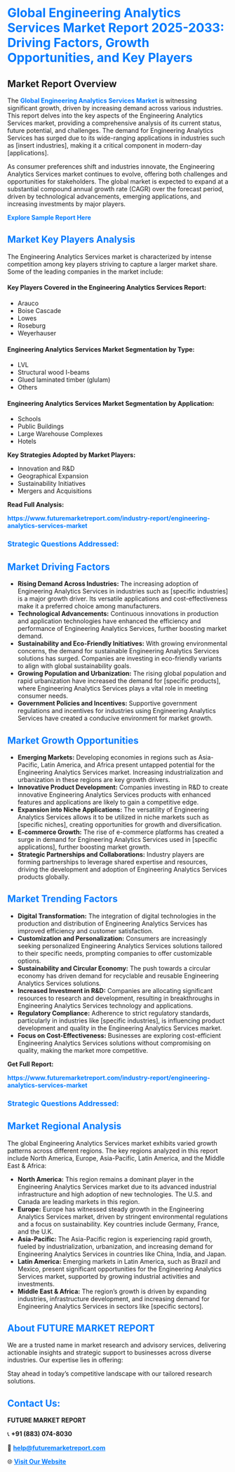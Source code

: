 <h1 style="color: #007BFF;">Global Engineering Analytics Services Market Report 2025-2033: Driving Factors, Growth Opportunities, and Key Players</h1>

<section id="overview">
<h2>Market Report Overview</h2>
<p>The <a href="https://www.futuremarketreport.com/industry-report/engineering-analytics-services-market" style="color: #007BFF; text-decoration: none;"><strong>Global Engineering Analytics Services Market</strong></a> is witnessing significant growth, driven by increasing demand across various industries. This report delves into the key aspects of the Engineering Analytics Services market, providing a comprehensive analysis of its current status, future potential, and challenges. The demand for Engineering Analytics Services has surged due to its wide-ranging applications in industries such as [insert industries], making it a critical component in modern-day [applications].</p>
<p>As consumer preferences shift and industries innovate, the Engineering Analytics Services market continues to evolve, offering both challenges and opportunities for stakeholders. The global market is expected to expand at a substantial compound annual growth rate (CAGR) over the forecast period, driven by technological advancements, emerging applications, and increasing investments by major players.</p>
</section>

<section id="overview">
<p><a href="https://www.futuremarketreport.com/request-sample/reportId=34758" style="color: #007BFF; text-decoration: none;"><strong>Explore Sample Report Here</strong></a></p>
</section>

<section id="key-players">
<h2 style="color: #007BFF;">Market Key Players Analysis</h2>
<p>The Engineering Analytics Services market is characterized by intense competition among key players striving to capture a larger market share. Some of the leading companies in the market include:</p>
<h4>Key Players Covered in the Engineering Analytics Services Report:</h4>
<ul><li>Arauco</li><li>Boise Cascade</li><li>Lowes</li><li>Roseburg</li><li>Weyerhauser</li></ul>
<h4>Engineering Analytics Services Market Segmentation by Type:</h4>
<ul><li>LVL</li><li>Structural wood I-beams</li><li>Glued laminated timber (glulam)</li><li>Others</li></ul>

<h4>Engineering Analytics Services Market Segmentation by Application:</h4>
<ul><li>Schools</li><li>Public Buildings</li><li>Large Warehouse Complexes</li><li>Hotels</li></ul>
<p><strong>Key Strategies Adopted by Market Players:</strong></p>
<ul>
<li>Innovation and R&D</li>
<li>Geographical Expansion</li>
<li>Sustainability Initiatives</li>
<li>Mergers and Acquisitions</li>
</ul>
</section>

<section>
<p><strong>Read Full Analysis: </strong></p><a href="https://www.futuremarketreport.com/industry-report/engineering-analytics-services-market" style="color: #007BFF; text-decoration: none;"><strong>https://www.futuremarketreport.com/industry-report/engineering-analytics-services-market</strong></a>
<h3 style="color: #007BFF;">Strategic Questions Addressed:</h3>
</section>

<section id="driving-factors">
<h2 style="color: #007BFF;">Market Driving Factors</h2>
<ul>
<li><strong>Rising Demand Across Industries:</strong> The increasing adoption of Engineering Analytics Services in industries such as [specific industries] is a major growth driver. Its versatile applications and cost-effectiveness make it a preferred choice among manufacturers.</li>
<li><strong>Technological Advancements:</strong> Continuous innovations in production and application technologies have enhanced the efficiency and performance of Engineering Analytics Services, further boosting market demand.</li>
<li><strong>Sustainability and Eco-Friendly Initiatives:</strong> With growing environmental concerns, the demand for sustainable Engineering Analytics Services solutions has surged. Companies are investing in eco-friendly variants to align with global sustainability goals.</li>
<li><strong>Growing Population and Urbanization:</strong> The rising global population and rapid urbanization have increased the demand for [specific products], where Engineering Analytics Services plays a vital role in meeting consumer needs.</li>
<li><strong>Government Policies and Incentives:</strong> Supportive government regulations and incentives for industries using Engineering Analytics Services have created a conducive environment for market growth.</li>
</ul>
</section>

<section id="growth-opportunities">
<h2 style="color: #007BFF;">Market Growth Opportunities</h2>
<ul>
<li><strong>Emerging Markets:</strong> Developing economies in regions such as Asia-Pacific, Latin America, and Africa present untapped potential for the Engineering Analytics Services market. Increasing industrialization and urbanization in these regions are key growth drivers.</li>
<li><strong>Innovative Product Development:</strong> Companies investing in R&D to create innovative Engineering Analytics Services products with enhanced features and applications are likely to gain a competitive edge.</li>
<li><strong>Expansion into Niche Applications:</strong> The versatility of Engineering Analytics Services allows it to be utilized in niche markets such as [specific niches], creating opportunities for growth and diversification.</li>
<li><strong>E-commerce Growth:</strong> The rise of e-commerce platforms has created a surge in demand for Engineering Analytics Services used in [specific applications], further boosting market growth.</li>
<li><strong>Strategic Partnerships and Collaborations:</strong> Industry players are forming partnerships to leverage shared expertise and resources, driving the development and adoption of Engineering Analytics Services products globally.</li>
</ul>
</section>

<section id="trending-factors">
<h2 style="color: #007BFF;">Market Trending Factors</h2>
<ul>
<li><strong>Digital Transformation:</strong> The integration of digital technologies in the production and distribution of Engineering Analytics Services has improved efficiency and customer satisfaction.</li>
<li><strong>Customization and Personalization:</strong> Consumers are increasingly seeking personalized Engineering Analytics Services solutions tailored to their specific needs, prompting companies to offer customizable options.</li>
<li><strong>Sustainability and Circular Economy:</strong> The push towards a circular economy has driven demand for recyclable and reusable Engineering Analytics Services solutions.</li>
<li><strong>Increased Investment in R&D:</strong> Companies are allocating significant resources to research and development, resulting in breakthroughs in Engineering Analytics Services technology and applications.</li>
<li><strong>Regulatory Compliance:</strong> Adherence to strict regulatory standards, particularly in industries like [specific industries], is influencing product development and quality in the Engineering Analytics Services market.</li>
<li><strong>Focus on Cost-Effectiveness:</strong> Businesses are exploring cost-efficient Engineering Analytics Services solutions without compromising on quality, making the market more competitive.</li>
</ul>
</section>

<section>
<p><strong>Get Full Report: </strong></p><a href="https://www.futuremarketreport.com/industry-report/engineering-analytics-services-market" style="color: #007BFF; text-decoration: none;"><strong>https://www.futuremarketreport.com/industry-report/engineering-analytics-services-market</strong></a>
<h3 style="color: #007BFF;">Strategic Questions Addressed:</h3>
</section>


<section id="regional-analysis">
<h2 style="color: #007BFF;">Market Regional Analysis</h2>
<p>The global Engineering Analytics Services market exhibits varied growth patterns across different regions. The key regions analyzed in this report include North America, Europe, Asia-Pacific, Latin America, and the Middle East & Africa:</p>
<ul>
<li><strong>North America:</strong> This region remains a dominant player in the Engineering Analytics Services market due to its advanced industrial infrastructure and high adoption of new technologies. The U.S. and Canada are leading markets in this region.</li>
<li><strong>Europe:</strong> Europe has witnessed steady growth in the Engineering Analytics Services market, driven by stringent environmental regulations and a focus on sustainability. Key countries include Germany, France, and the U.K.</li>
<li><strong>Asia-Pacific:</strong> The Asia-Pacific region is experiencing rapid growth, fueled by industrialization, urbanization, and increasing demand for Engineering Analytics Services in countries like China, India, and Japan.</li>
<li><strong>Latin America:</strong> Emerging markets in Latin America, such as Brazil and Mexico, present significant opportunities for the Engineering Analytics Services market, supported by growing industrial activities and investments.</li>
<li><strong>Middle East & Africa:</strong> The region’s growth is driven by expanding industries, infrastructure development, and increasing demand for Engineering Analytics Services in sectors like [specific sectors].</li>
</ul>
</section>

<footer>
<h2 style="color: #007BFF;">About FUTURE MARKET REPORT</h2>
<p>We are a trusted name in market research and advisory services, delivering actionable insights and strategic support to businesses across diverse industries. Our expertise lies in offering:</p>

<p>Stay ahead in today’s competitive landscape with our tailored research solutions.</p>

<h2 style="color: #007BFF;">Contact Us:</h2>
<p><strong>FUTURE MARKET REPORT</strong></p>
<p>📞 <strong>+91 (883) 074-8030</strong></p>
<p>📧 <strong><a href="mailto:help@futuremarketreport.com" style="color: #007BFF;">help@futuremarketreport.com</a></strong></p>
<p>🌐 <strong><a href="https://www.futuremarketreport.com/" style="color: #007BFF;">Visit Our Website</a></strong></p>
</footer>